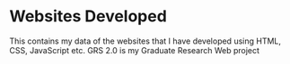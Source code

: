 # Websites Developed
This contains my data of the websites that I have developed using HTML, CSS, JavaScript etc.
GRS 2.0 is my Graduate Research Web project
